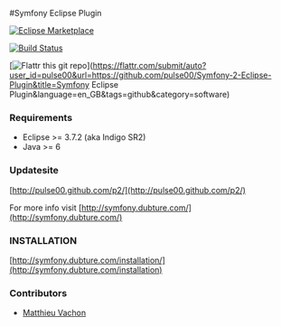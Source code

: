 #Symfony Eclipse Plugin

[![Eclipse Marketplace](http://marketplace.eclipse.org/misc/installbutton.png)](http://marketplace.eclipse.org/marketplace-client-intro?mpc_install=220368)

[![Build Status](https://secure.travis-ci.org/pulse00/Symfony-2-Eclipse-Plugin.png)](http://travis-ci.org/pulse00/Symfony-2-Eclipse-Plugin)

[![Flattr this git repo](http://api.flattr.com/button/flattr-badge-large.png)](https://flattr.com/submit/auto?user_id=pulse00&url=https://github.com/pulse00/Symfony-2-Eclipse-Plugin&title=Symfony Eclipse Plugin&language=en_GB&tags=github&category=software)

### Requirements

- Eclipse >= 3.7.2 (aka Indigo SR2)
- Java >= 6

### Updatesite

[http://pulse00.github.com/p2/](http://pulse00.github.com/p2/)

For more info visit [http://symfony.dubture.com/](http://symfony.dubture.com/)


### INSTALLATION

[http://symfony.dubture.com/installation/](http://symfony.dubture.com/installation)


### Contributors

- [Matthieu Vachon](https://github.com/maoueh)


